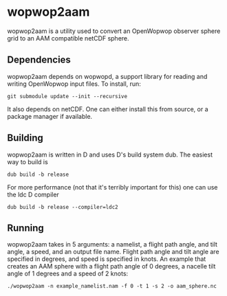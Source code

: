 # wopwop2aam

wopwop2aam is a utility used to convert an OpenWopwop observer sphere grid to an AAM compatible netCDF sphere.

## Dependencies

wopwop2aam depends on wopwopd, a support library for reading and writing OpenWopwop input files. To install, run:
```
git submodule update --init --recursive
```

It also depends on netCDF. One can either install this from source, or a package manager if available.

## Building
wopwop2aam is written in D and uses D's build system dub. The easiest way to build is
```
dub build -b release
```

For more performance (not that it's terribly important for this) one can use the ldc D compiler
```
dub build -b release --compiler=ldc2
```

## Running

wopwop2aam takes in 5 arguments: a namelist, a flight path angle, and tilt angle, a speed, and an output file name. Flight path angle and tilt angle are specified in degrees, and speed is specified in knots. An example that creates an AAM sphere with a flight path angle of 0 degrees, a nacelle tilt angle of 1 degrees and a speed of 2 knots:
```
./wopwop2aam -n example_namelist.nam -f 0 -t 1 -s 2 -o aam_sphere.nc
```
